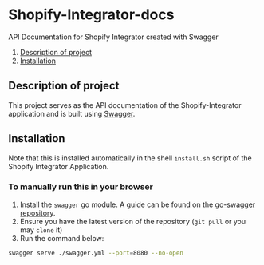 # Shopify-Integrator-docs

API Documentation for Shopify Integrator created with Swagger

1. [Description of project](#description-of-project)
2. [Installation](#installation)

## Description of project

This project serves as the API documentation of the Shopify-Integrator application and is built using [Swagger](https://swagger.io).

## Installation

Note that this is installed automatically in the shell `install.sh` script of the Shopify Integrator Application.

### To manually run this in your browser

1. Install the `swagger` go module. A guide can be found on the [go-swagger repository](https://goswagger.io/install.html).
2. Ensure you have the latest version of the repository (`git pull` or you may `clone` it)
3. Run the command below:

```bash
swagger serve ./swagger.yml --port=8080 --no-open
```

